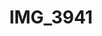 ---
pid: '102'
layout: photos
title: IMG_3941
filename: IMG_3941.jpg
caption: 
previous_pid: '101'
next_pid: '103'
permalink: "/photos/102.html"
---